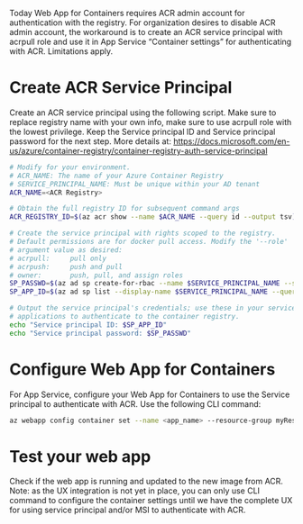 Today Web App for Containers requires ACR admin account for authentication with the registry. For organization desires to disable ACR admin account, the workaround is to create an ACR service principal with acrpull role and use it in App Service “Container settings” for authenticating with ACR.  Limitations apply.  

# Create ACR Service Principal
Create an ACR service principal using the following script.  Make sure to replace registry name with your own info, make sure to use acrpull role with the lowest privilege.  Keep the Service principal ID and Service principal password for the next step. More details at: https://docs.microsoft.com/en-us/azure/container-registry/container-registry-auth-service-principal 
```bash
# Modify for your environment.
# ACR_NAME: The name of your Azure Container Registry
# SERVICE_PRINCIPAL_NAME: Must be unique within your AD tenant
ACR_NAME=<ACR Registry>

# Obtain the full registry ID for subsequent command args
ACR_REGISTRY_ID=$(az acr show --name $ACR_NAME --query id --output tsv)

# Create the service principal with rights scoped to the registry.
# Default permissions are for docker pull access. Modify the '--role'
# argument value as desired:
# acrpull:     pull only
# acrpush:     push and pull
# owner:       push, pull, and assign roles
SP_PASSWD=$(az ad sp create-for-rbac --name $SERVICE_PRINCIPAL_NAME --scopes $ACR_REGISTRY_ID --role acrpull --query "password" --output tsv)
SP_APP_ID=$(az ad sp list --display-name $SERVICE_PRINCIPAL_NAME --query "[].appId" --output tsv)

# Output the service principal's credentials; use these in your services and
# applications to authenticate to the container registry.
echo "Service principal ID: $SP_APP_ID"
echo "Service principal password: $SP_PASSWD"
```
# Configure Web App for Containers
For App Service, configure your Web App for Containers to use the Service principal to authenticate with ACR.  Use the following CLI command:
```bash
az webapp config container set --name <app_name> --resource-group myResourceGroup --docker-custom-image-name <azure-container-registry-name>.azurecr.io/mydockerimage --docker-registry-server-url https://<azure-container-registry-name>.azurecr.io --docker-registry-server-user <service principal ID> --docker-registry-server-password <service principal password>
```
# Test your web app
Check if the web app is running and updated to the new image from ACR.  Note: as the UX integration is not yet in place, you can only use CLI command to configure the container settings until we have the complete UX for using service principal and/or MSI to authenticate with ACR. 

